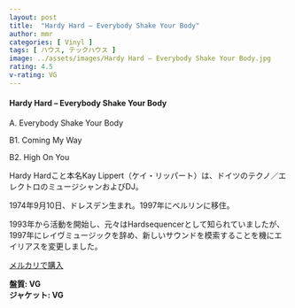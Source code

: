 ```yaml
---
layout: post
title:  "Hardy Hard – Everybody Shake Your Body"
author: mmr
categories: [ Vinyl ]
tags: [ ハウス, テックハウス ]
image: ../assets/images/Hardy Hard – Everybody Shake Your Body.jpg
rating: 4.5
v-rating: VG
---
```


#### Hardy Hard – Everybody Shake Your Body

A. Everybody Shake Your Body

B1. Coming My Way

B2. High On You

Hardy Hardこと本名Kay Lippert（ケイ・リッパート）は、ドイツのテクノ／エレクトロのミュージシャンおよびDJ。

1974年9月10日、ドレスデン生まれ。1997年にベルリンに移住。

1993年から活動を開始し、元々はHardsequencerとして知られていましたが、1997年にレイヴミュージックを辞め、新しいサウンドを模索することを機にエイリアスを変更しました。

[メルカリで購入](https://jp.mercari.com/item/m42148204397?afid=6142608987)

<div class="mt-4 mb-4 d-flex align-items-center">
<strong class="mr-1">盤質: VG</strong>
</div>
<div class="mt-4 mb-4 d-flex align-items-center">
<strong class="mr-1">ジャケット: VG</strong>
</div>
